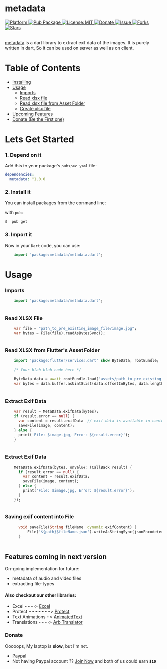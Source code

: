 # metadata
  
  <a href="https://flutter.io">  
    <img src="https://img.shields.io/badge/Platform-Flutter-yellow.svg"  
      alt="Platform" />  
  </a> 
   <a href="https://pub.dartlang.org/packages/metadata">  
    <img src="https://img.shields.io/pub/v/metadata.svg"  
      alt="Pub Package" />  
  </a>
   <a href="https://opensource.org/licenses/MIT">  
    <img src="https://img.shields.io/badge/License-MIT-red.svg"  
      alt="License: MIT" />  
  </a>  
   <a href="https://www.paypal.me/kawal7415">  
    <img src="https://img.shields.io/badge/Donate-PayPal-green.svg"  
      alt="Donate" />  
  </a>
   <a href="https://github.com/justkawal/metadata/issues">  
    <img src="https://img.shields.io/github/issues/justkawal/metadata"  
      alt="Issue" />  
  </a> 
   <a href="https://github.com/justkawal/metadata/network">  
    <img src="https://img.shields.io/github/forks/justkawal/metadata"  
      alt="Forks" />  
  </a> 
   <a href="https://github.com/justkawal/metadata/stargazers">  
    <img src="https://img.shields.io/github/stars/justkawal/metadata"  
      alt="Stars" />  
  </a>
  <br>
  <br>
 
 [metadata](https://www.pub.dev/packages/metadata) is a dart library to extract exif data of the images.
 It is purely written in dart, So it can be used on server as well as on client.



# Table of Contents
  - [Installing](#lets-get-started)
  - [Usage](#usage)
    * [Imports](#imports)
    * [Read xlsx file](#read-xlsx-file)
    * [Read xlsx file from Asset Folder](#read-xlsx-from-flutters-asset-folder)
    * [Create xlsx file](#create-new-xlsx-file)
  - [Upcoming Features](#features-coming-in-next-version)
  - [Donate (Be the First one)](#donate-be-the-first-one)

# Lets Get Started

### 1. Depend on it
Add this to your package's `pubspec.yaml` file:

```yaml
dependencies:
  metadata: ^1.0.0
```

### 2. Install it

You can install packages from the command line:

with `pub`:

```css
$  pub get
```

### 3. Import it

Now in your `Dart` code, you can use: 

````dart
    import 'package:metadata/metadata.dart';
````

# Usage

### Imports

````dart
    import 'package:metadata/metadata.dart';
    
````

### Read XLSX File

````dart
    var file = "path_to_pre_existing_image_file/image.jpg";
    var bytes = File(file).readAsBytesSync();
    
````

### Read XLSX from Flutter's Asset Folder

````dart
    import 'package:flutter/services.dart' show ByteData, rootBundle;
    
    /* Your blah blah code here */
    
    ByteData data = await rootBundle.load("assets/path_to_pre_existing_image_file/image.jpg";);
    var bytes = data.buffer.asUint8List(data.offsetInBytes, data.lengthInBytes);
    
````

### Extract Exif Data
    
````dart
    var result = MetaData.exifData(bytes);
    if (result.error == null) {
      var content = result.exifData; // exif data is available in contents
      saveFile(image, content);
    } else {
      print('File: $image.jpg, Error: ${result.error}');
    }
    
````

### Extract Exif Data
    
````dart
    MetaData.exifData(bytes, onValue: (CallBack result) {
      if (result.error == null) {
        var content = result.exifData;
        saveFile(image, content);
      } else {
        print('File: $image.jpg, Error: ${result.error}');
      }
    });
    
````

   
### Saving exif content into File

````dart
      void saveFile(String fileName, dynamic exifContent) {
          File('${path}$fileName.json').writeAsStringSync(jsonEncode(exifContent));
      }
    
````

## Features coming in next version
On-going implementation for future:
- metadata of audio and video files
- extracting file-types

#### Also checkout our other libraries: 
  - Excel **·······**> [Excel](https://www.github.com/justkawal/excel)
  - Protect **···············**> [Protect](https://www.github.com/justkawal/protect)
  - Text Animations **··**> [AnimatedText](https://www.github.com/justkawal/animated_text)
  - Translations **·······**> [Arb Translator](https://www.github.com/justkawal/arb_translator)

### Donate
Ooooops, My laptop is **slow**, but I'm not.
  - [Paypal](https://www.paypal.me/kawal7415)
  - Not having Paypal account ?? [Join Now](https://www.paypal.com/in/flref?refBy=Pzpaa7qp041602067472432) and both of us could earn **`$10`**
